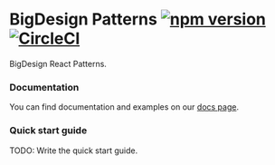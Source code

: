 # BigDesign Patterns [![npm version](https://img.shields.io/npm/v/@bigcommerce/big-design-patterns.svg?style=flat)](https://www.npmjs.com/package/@bigcommerce/big-design-patterns) [![CircleCI](https://circleci.com/gh/bigcommerce/big-design.svg?style=shield)](https://circleci.com/gh/bigcommerce/big-design)

BigDesign React Patterns.

### Documentation

You can find documentation and examples on our [docs page](https://bigcommerce.github.io/big-design).

### Quick start guide

TODO: Write the quick start guide.
